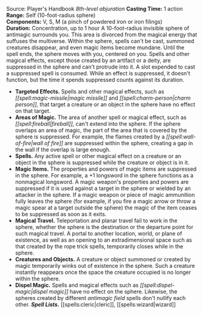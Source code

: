 Source: Player's Handbook
*8th-level abjuration*
**Casting Time:** 1 action  
**Range:** Self (10-foot-radius sphere)  
**Components:** V, S, M (a pinch of powdered iron or iron filings)  
**Duration:** Concentration, up to 1 hour
A 10-foot-radius invisible sphere of antimagic surrounds you. This area is divorced from the magical energy that suffuses the multiverse. Within the sphere, spells can't be cast, summoned creatures disappear, and even magic items become mundane. Until the spell ends, the sphere moves with you, centered on you.
Spells and other magical effects, except those created by an artifact or a deity, are suppressed in the sphere and can't protrude into it. A slot expended to cast a suppressed spell is consumed. While an effect is suppressed, it doesn't function, but the time it spends suppressed counts against its duration.
* **Targeted Effects.** Spells and other magical effects, such as *[[spell:magic-missile|magic missile]]* and *[[spell:charm-person|charm person]]*, that target a creature or an object in the sphere have no effect on that target.
* **Areas of Magic.** The area of another spell or magical effect, such as *[[spell:fireball|fireball]]*, can't extend into the sphere. If the sphere overlaps an area of magic, the part of the area that is covered by the sphere is suppressed. For example, the flames created by a *[[spell:wall-of-fire|wall of fire]]* are suppressed within the sphere, creating a gap in the wall if the overlap is large enough.
* **Spells.** Any active spell or other magical effect on a creature or an object in the sphere is suppressed while the creature or object is in it.
* **Magic Items.** The properties and powers of magic items are suppressed in the sphere. For example, a +1 longsword in the sphere functions as a nonmagical longsword. A magic weapon's properties and powers are suppressed if it is used against a target in the sphere or wielded by an attacker in the sphere. If a magic weapon or piece of magic ammunition fully leaves the sphere (for example, if you fire a magic arrow or throw a magic spear at a target outside the sphere) the magic of the item ceases to be suppressed as soon as it exits.
* **Magical Travel.** Teleportation and planar travel fail to work in the sphere, whether the sphere is the destination or the departure point for such magical travel. A portal to another location, world, or plane of existence, as well as an opening to an extradimensional space such as that created by the rope trick spells, temporarily closes while in the sphere.
* **Creatures and Objects.** A creature or object summoned or created by magic temporarily winks out of existence in the sphere. Such a creature instantly reappears once the space the creature occupied is no longer within the sphere.
* **Dispel Magic.** Spells and magical effects such as *[[spell:dispel-magic|dispel magic]]* have no effect on the sphere. Likewise, the spheres created by different *antimagic field* spells don't nullify each other.
***Spell Lists.*** [[spells:cleric|cleric]], [[spells:wizard|wizard]]